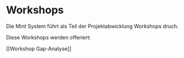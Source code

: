 # Workshops

Die Mint System führt als Teil der Projektabwicklung Workshops druch.

Diese Workshops werden offeriert:

[[Workshop Gap-Analyse]]